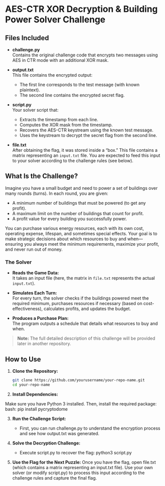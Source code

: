 # AES-CTR XOR Decryption & Building Power Solver Challenge

## Files Included

- **challenge.py**  
  Contains the original challenge code that encrypts two messages using AES in CTR mode with an additional XOR mask.

- **output.txt**  
  This file contains the encrypted output:
  - The first line corresponds to the test message (with known plaintext).
  - The second line contains the encrypted secret flag.

- **script.py**  
  Your solver script that:
  - Extracts the timestamp from each line.
  - Computes the XOR mask from the timestamp.
  - Recovers the AES-CTR keystream using the known test message.
  - Uses the keystream to decrypt the secret flag from the second line.

- **file.txt**  
  After obtaining the flag, it was stored inside a “box.” This file contains a matrix representing an `input.txt` file. You are expected to feed this input to your solver according to the challenge rules (see below).

## What Is the Challenge?

Imagine you have a small budget and need to power a set of buildings over many rounds (turns). In each round, you are given:
- A minimum number of buildings that must be powered (to get any profit).
- A maximum limit on the number of buildings that count for profit.
- A profit value for every building you successfully power.

You can purchase various energy resources, each with its own cost, operating expense, lifespan, and sometimes special effects. Your goal is to make strategic decisions about which resources to buy and when—ensuring you always meet the minimum requirements, maximize your profit, and never run out of money.

### The Solver

- **Reads the Game Data:**  
  It takes an input file (here, the matrix in `file.txt` represents the actual `input.txt`).

- **Simulates Each Turn:**  
  For every turn, the solver checks if the buildings powered meet the required minimum, purchases resources if necessary (based on cost-effectiveness), calculates profits, and updates the budget.

- **Produces a Purchase Plan:**  
  The program outputs a schedule that details what resources to buy and when.

> **Note:** The full detailed description of this challenge will be provided later in another repository.

## How to Use

1. **Clone the Repository:**

   ```bash
   git clone https://github.com/yourusername/your-repo-name.git
   cd your-repo-name

2.  **Install Dependencies:**

Make sure you have Python 3 installed. Then, install the required package:
  bash:
  pip install pycryptodome

3.  **Run the Challenge Script:**

     - First, you can run challenge.py to understand the encryption process and see how output.txt was generated.
4.   **Solve the Decryption Challenge:**
     - Execute script.py to recover the flag: python3 script.py
5.  **Use the Flag for the Next Puzzle:**
Once you have the flag, open file.txt (which contains a matrix representing an input.txt file). Use your own solver (or modify script.py) to process this input according to the challenge rules and capture the final flag.
  
